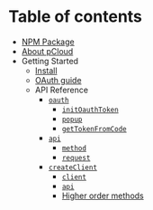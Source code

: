 # Table of contents

- [NPM Package](https://www.npmjs.com/pcloud-sdk-js)
- [About pCloud](aboutpcloud.md)
- Getting Started
    - [Install](install.md)
    - [OAuth guide](oauth.md)
  - API Reference
    - [`oauth`](api-oauth.md)
        - [`initOauthToken`](API-Oauth.md#initOauthToken)
        - [`popup`](API-Oauth.md#popup)
        - [`getTokenFromCode`](#API-Oauth.md#getTokenFromCode)
    - [`api`](api.md)
        - [`method`](api.md#method)
        - [`request`](api.md#request)
    - [`createClient`](createClient.md)
        - [`client`](createClient.md#client)
        - [`api`](createClient.md#api)
        - [Higher order methods](createClient.md#higherordermethods)
